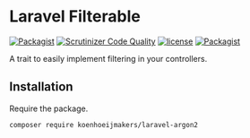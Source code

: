 # Laravel Filterable
[![Packagist](https://img.shields.io/packagist/v/koenhoeijmakers/laravel-filterable.svg?colorB=brightgreen)](https://packagist.org/packages/koenhoeijmakers/laravel-filterable)
[![Scrutinizer Code Quality](https://scrutinizer-ci.com/g/koenhoeijmakers/laravel-filterable/badges/quality-score.png?b=master)](https://scrutinizer-ci.com/g/koenhoeijmakers/laravel-filterable/?branch=master)
[![license](https://img.shields.io/github/license/koenhoeijmakers/laravel-filterable.svg?colorB=brightgreen)](https://github.com/koenhoeijmakers/laravel-filterable)
[![Packagist](https://img.shields.io/packagist/dt/koenhoeijmakers/laravel-filterable.svg?colorB=brightgreen)](https://packagist.org/packages/koenhoeijmakers/laravel-filterable)

A trait to easily implement filtering in your controllers.

## Installation

Require the package.
```sh
composer require koenhoeijmakers/laravel-argon2
```

